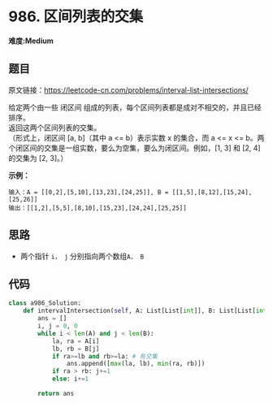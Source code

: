 # 986. 区间列表的交集
**难度:Medium**
## 题目
原文链接：https://leetcode-cn.com/problems/interval-list-intersections/

给定两个由一些 闭区间 组成的列表，每个区间列表都是成对不相交的，并且已经排序。  
返回这两个区间列表的交集。  
（形式上，闭区间 [a, b]（其中 a <= b）表示实数 x 的集合，而 a <= x <= b。两个闭区间的交集是一组实数，要么为空集，要么为闭区间。例如，[1, 3] 和 [2, 4] 的交集为 [2, 3]。）

**示例：**
```
输入：A = [[0,2],[5,10],[13,23],[24,25]], B = [[1,5],[8,12],[15,24],[25,26]]
输出：[[1,2],[5,5],[8,10],[15,23],[24,24],[25,25]]
```

## 思路
* 两个指针 `i， j` 分别指向两个数组`A， B`

## 代码
```python
class a986_Solution:
    def intervalIntersection(self, A: List[List[int]], B: List[List[int]]) -> List[List[int]]:
        ans = []
        i, j = 0, 0
        while i < len(A) and j < len(B):
            la, ra = A[i]
            lb, rb = B[j]
            if ra>=lb and rb>=la: # 有交集
                ans.append([max(la, lb), min(ra, rb)])
            if ra > rb: j+=1
            else: i+=1

        return ans
```

